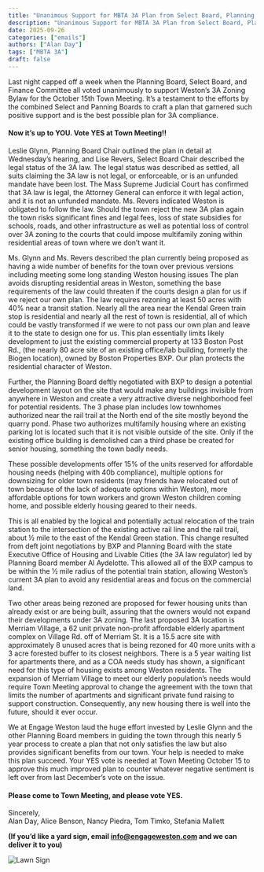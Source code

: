 ```yaml
---
title: "Unanimous Support for MBTA 3A Plan from Select Board, Planning Board and Finance Committee" 
description: "Unanimous Support for MBTA 3A Plan from Select Board, Planning Board and Finance Committee"
date: 2025-09-26
categories: ["emails"]
authors: ["Alan Day"]
tags: ["MBTA 3A"]
draft: false
---
```

Last night capped off a week when the Planning Board, Select Board, and Finance Committee all voted unanimously to support Weston’s 3A Zoning Bylaw for the October 15th Town Meeting. It’s a testament to the efforts by the combined Select and Panning Boards to craft a plan that garnered such positive support and is the best possible plan for 3A compliance.

#### Now it’s up to YOU. Vote YES at Town Meeting!!

Leslie Glynn, Planning Board Chair outlined the plan in detail at Wednesday’s hearing, and Lise Revers, Select Board Chair described the legal status of the 3A law. The legal status was described as settled, all suits claiming the 3A law is not legal, or enforceable, or is an unfunded mandate have been lost. The Mass Supreme Judicial Court has confirmed that 3A law is legal, the Attorney General can enforce it with legal action, and it is not an unfunded mandate. Ms. Revers indicated Weston is obligated to follow the law. Should the town reject the new 3A plan again the town risks significant fines and legal fees, loss of state subsidies for schools, roads, and other infrastructure as well as potential loss of control over 3A zoning to the courts that could impose multifamily zoning within residential areas of town where we don’t want it.

Ms. Glynn and Ms. Revers described the plan currently being proposed as having a wide number of benefits for the town over previous versions including meeting some long standing Weston housing issues The plan avoids disrupting residential areas in Weston, something the base requirements of the law could threaten if the courts design a plan for us if we reject our own plan. The law requires rezoning at least 50 acres with 40% near a transit station. Nearly all the area near the Kendal Green train stop is residential and nearly all the rest of town is residential, all of which could be vastly transformed if we were to not pass our own plan and leave it to the state to design one for us. This plan essentially limits likely development to just the existing commercial property at 133 Boston Post Rd., (the nearly 80 acre site of an existing office/lab building, formerly the Biogen location), owned by Boston Properties BXP. Our plan protects the residential character of Weston.

Further, the Planning Board deftly negotiated with BXP to design a potential development layout on the site that would make any buildings invisible from anywhere in Weston and create a very attractive diverse neighborhood feel for potential residents. The 3 phase plan includes low townhomes authorized near the rail trail at the North end of the site mostly beyond the quarry pond. Phase two authorizes multifamily housing where an existing parking lot is located such that it is not visible outside of the site. Only if the existing office building is demolished can a third phase be created for senior housing, something the town badly needs. 

These possible developments offer 15% of the units reserved for affordable housing needs (helping with 40b compliance), multiple options for downsizing for older town residents (may friends have relocated out of town because of the lack of adequate options within Weston), more affordable options for town workers and grown Weston children coming home, and possible elderly housing geared to their needs.

This is all enabled by the logical and potentially actual relocation of the train station to the intersection of the existing active rail line and the rail trail, about ½ mile to the east of the Kendal Green station. This change resulted from deft joint negotiations by BXP and Planning Board with the state Executive Office of Housing and Livable Cities (the 3A law regulator) led by Planning Board member Al Aydelotte. This allowed all of the BXP campus to be within the ½ mile radius of the potential train station, allowing Weston’s current 3A plan to avoid any residential areas and focus on the commercial land.

Two other areas being rezoned are proposed for fewer housing units than already exist or are being built, assuring that the owners would not expand their developments under 3A zoning. 
The last proposed 3A location is Merriam Village, a 62 unit private non-profit affordable elderly apartment complex on Village Rd. off of Merriam St. It is a 15.5 acre site with approximately 8 unused acres that is being rezoned for 40 more units with a 3 acre forested buffer to its closest neighbors. There is a 5 year waiting list for apartments there, and as a COA needs study has shown, a significant need for this type of housing exists among Weston residents. The expansion of Merriam Village to meet our elderly population’s needs would require Town Meeting approval to change the agreement with the town that limits the number of apartments and significant private fund raising to support construction. Consequently, any new housing there is well into the future, should it ever occur.

We at Engage Weston laud the huge effort invested by Leslie Glynn and the other Planning Board members in guiding the town through this nearly 5 year process to create a plan that not only satisfies the law but also provides significant benefits from our town. Your help is needed to make this plan succeed.  Your YES vote is needed at Town Meeting October 15 to approve this much improved plan to counter whatever negative sentiment is left over from last December’s vote on the issue. 

#### Please come to Town Meeting, and please vote YES.

Sincerely,  
Alan Day, Alice Benson, Nancy Piedra, Tom Timko, Stefania Mallett

<strong>(If you’d like a yard sign, email info@engageweston.com and we can deliver it to you)</strong>

![Lawn Sign](./images/VoteYes.jpeg)
